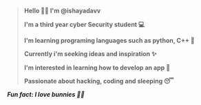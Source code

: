 >**Hello 🙋‍♀️ I'm @ishayadavv**
>
>**I'm a third year cyber Security student 💻**
>
>**I'm learning programing languages such as python, C++ 🌱**
>
>**Currently i'm seeking ideas and inspiration ✨**
>
>**I'm interested in learning how to develop an app 👀**
>
>**Passionate about hacking, coding and sleeping 😴**
>
***Fun fact: I love bunnies 🐰💗***







<!---
ishayadavv/ishayadavv is a ✨ special ✨ repository because its `README.md` (this file) appears on your GitHub profile.
You can click the Preview link to take a look at your changes.
--->
